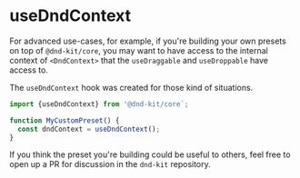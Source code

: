 # useDndContext

For advanced use-cases, for example, if you're building your own presets on top of `@dnd-kit/core`, you may want to have access to the internal context of `<DndContext>` that the `useDraggable` and `useDroppable` have access to.

The `useDndContext` hook was created for those kind of situations.

```jsx
import {useDndContext} from '@dnd-kit/core`;

function MyCustomPreset() {
  const dndContext = useDndContext();
}
```

If you think the preset you're building could be useful to others, feel free to open up a PR for discussion in the `dnd-kit` repository.



